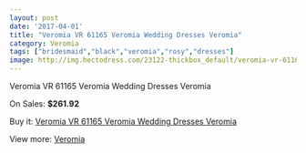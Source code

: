 ```yaml
---
layout: post
date: '2017-04-01'
title: "Veromia VR 61165 Veromia Wedding Dresses Veromia"
category: Veromia
tags: ["bridesmaid","black","veromia","rosy","dresses"]
image: http://img.hectodress.com/23122-thickbox_default/veromia-vr-61165-veromia-wedding-dresses-veromia.jpg
---
```

Veromia VR 61165 Veromia Wedding Dresses Veromia

On Sales: **$261.92**
<a href="https://www.hectodress.com/veromia/10722-veromia-vr-61165-veromia-wedding-dresses-veromia.html"><amp-img layout="responsive" width="600" height="600" src="//img.hectodress.com/23122-thickbox_default/veromia-vr-61165-veromia-wedding-dresses-veromia.jpg" alt="Veromia VR 61165 Veromia Wedding Dresses Veromia 0" /></a>
<a href="https://www.hectodress.com/veromia/10722-veromia-vr-61165-veromia-wedding-dresses-veromia.html"><amp-img layout="responsive" width="600" height="600" src="//img.hectodress.com/23124-thickbox_default/veromia-vr-61165-veromia-wedding-dresses-veromia.jpg" alt="Veromia VR 61165 Veromia Wedding Dresses Veromia 1" /></a>
<a href="https://www.hectodress.com/veromia/10722-veromia-vr-61165-veromia-wedding-dresses-veromia.html"><amp-img layout="responsive" width="600" height="600" src="//img.hectodress.com/23123-thickbox_default/veromia-vr-61165-veromia-wedding-dresses-veromia.jpg" alt="Veromia VR 61165 Veromia Wedding Dresses Veromia 2" /></a>

Buy it: [Veromia VR 61165 Veromia Wedding Dresses Veromia](https://www.hectodress.com/veromia/10722-veromia-vr-61165-veromia-wedding-dresses-veromia.html "Veromia VR 61165 Veromia Wedding Dresses Veromia")

View more: [Veromia](https://www.hectodress.com/171-veromia "Veromia")